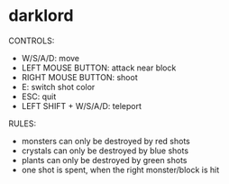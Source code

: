 darklord
========

CONTROLS:

- W/S/A/D: move
- LEFT MOUSE BUTTON: attack near block
- RIGHT MOUSE BUTTON: shoot
- E: switch shot color
- ESC: quit
- LEFT SHIFT + W/S/A/D: teleport

RULES:
- monsters can only be destroyed by red shots
- crystals can only be destroyed by blue shots
- plants can only be destroyed by green shots
- one shot is spent, when the right monster/block is hit